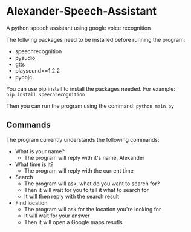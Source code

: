 # Alexander-Speech-Assistant
A python speech assistant using google voice recognition 
  
The follwing packages need to be installed before running the program:  
- speechrecognition  
- pyaudio  
- gtts
- playsound==1.2.2  
- pyobjc  
  
You can use pip install to install the packages needed. For example:  
`pip install speechrecognition`

Then you can run the program using the command:
`python main.py`

## Commands
The program currently understands the following commands:
- What is your name?
  - The program will reply with it's name, Alexander
- What time is it?
  - The program will reply with the current time
- Search
  - The program will ask, what do you want to search for?
  - Then it will wait for you to tell it what to search for
  - It will then reply with the search result
- Find location
  - The program will ask for the location you're looking for
  - It will wait for your answer
  - Then it will open a Google maps resutls
